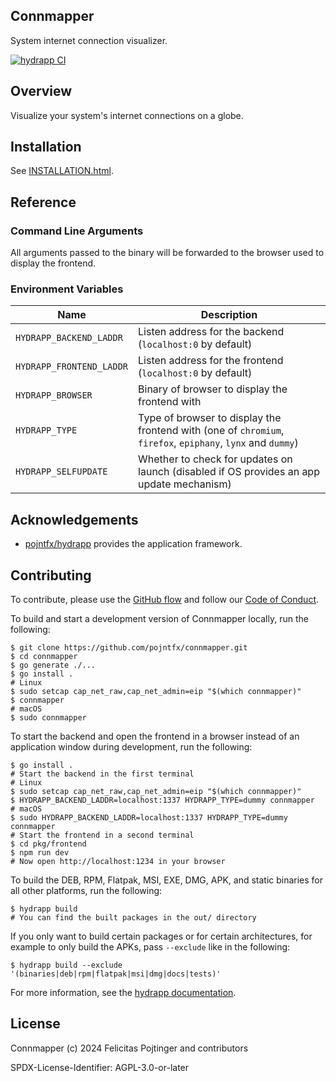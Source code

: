 ## Connmapper

System internet connection visualizer.

[![hydrapp CI](https://github.com/pojntfx/connmapper/actions/workflows/hydrapp.yaml/badge.svg)](https://github.com/pojntfx/connmapper/actions/workflows/hydrapp.yaml)

## Overview

Visualize your system's internet connections on a globe.

## Installation

See [INSTALLATION.html](https://pojntfx.github.io/connmapper//docs/main/INSTALLATION.html).

## Reference

### Command Line Arguments

All arguments passed to the binary will be forwarded to the browser used to display the frontend.

### Environment Variables

| Name                     | Description                                                                                                 |
| ------------------------ | ----------------------------------------------------------------------------------------------------------- |
| `HYDRAPP_BACKEND_LADDR`  | Listen address for the backend (`localhost:0` by default)                                                   |
| `HYDRAPP_FRONTEND_LADDR` | Listen address for the frontend (`localhost:0` by default)                                                  |
| `HYDRAPP_BROWSER`        | Binary of browser to display the frontend with                                                              |
| `HYDRAPP_TYPE`           | Type of browser to display the frontend with (one of `chromium`, `firefox`, `epiphany`, `lynx` and `dummy`) |
| `HYDRAPP_SELFUPDATE`     | Whether to check for updates on launch (disabled if OS provides an app update mechanism)                    |

## Acknowledgements

- [pojntfx/hydrapp](https://github.com/pojntfx/hydrapp) provides the application framework.

## Contributing

To contribute, please use the [GitHub flow](https://guides.github.com/introduction/flow/) and follow our [Code of Conduct](./CODE_OF_CONDUCT.md).

To build and start a development version of Connmapper locally, run the following:

```shell
$ git clone https://github.com/pojntfx/connmapper.git
$ cd connmapper
$ go generate ./...
$ go install .
# Linux
$ sudo setcap cap_net_raw,cap_net_admin=eip "$(which connmapper)"
$ connmapper
# macOS
$ sudo connmapper
```

To start the backend and open the frontend in a browser instead of an application window during development, run the following:

```shell
$ go install .
# Start the backend in the first terminal
# Linux
$ sudo setcap cap_net_raw,cap_net_admin=eip "$(which connmapper)"
$ HYDRAPP_BACKEND_LADDR=localhost:1337 HYDRAPP_TYPE=dummy connmapper
# macOS
$ sudo HYDRAPP_BACKEND_LADDR=localhost:1337 HYDRAPP_TYPE=dummy connmapper
# Start the frontend in a second terminal
$ cd pkg/frontend
$ npm run dev
# Now open http://localhost:1234 in your browser
```

To build the DEB, RPM, Flatpak, MSI, EXE, DMG, APK, and static binaries for all other platforms, run the following:

```shell
$ hydrapp build
# You can find the built packages in the out/ directory
```

If you only want to build certain packages or for certain architectures, for example to only build the APKs, pass `--exclude` like in the following:

```shell
$ hydrapp build --exclude '(binaries|deb|rpm|flatpak|msi|dmg|docs|tests)'
```

For more information, see the [hydrapp documentation](https://github.com/pojntfx/hydrapp).

## License

Connmapper (c) 2024 Felicitas Pojtinger and contributors

SPDX-License-Identifier: AGPL-3.0-or-later
